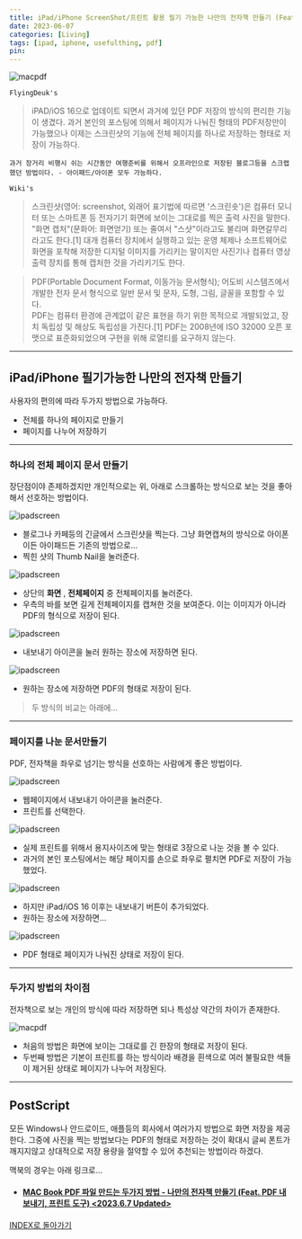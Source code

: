 ```yaml
---
title: iPad/iPhone ScreenShot/프린트 활용 필기 가능한 나만의 전자책 만들기 (Feat. iPad/iOS 16) <2023.6.7 Updated>
date: 2023-06-07
categories: [Living]
tags: [ipad, iphone, usefulthing, pdf]
pin:
---
```


![macpdf](/img/living/macbook/macpdf.jpg)


`FlyingDeuk's`
> iPAD/iOS 16으로 업데이트 되면서 과거에 있던 PDF 저장의 방식의 편리한 기능이 생겼다. 과거 본인의 포스팅에 의해서 페이지가 나눠진 형태의 PDF저장만이 가능했으나 이제는 스크린샷의 기능에 전체 페이지를 하나로 저장하는 형태로 저장이 가능하다. 

`과거 장거리 비행시 쉬는 시간동안 여행준비를 위해서 오프라인으로 저장된 블로그등을 스크랩했던 방법이다. - 아이패드/아이폰 모두 가능하다.`

`Wiki's`
>스크린샷(영어: screenshot, 외래어 표기법에 따르면 '스크린숏')은 컴퓨터 모니터 또는 스마트폰 등 전자기기 화면에 보이는 그대로를 찍은 출력 사진을 말한다. "화면 캡처"(문화어: 화면얻기) 또는 줄여서 "스샷"이라고도 불리며 화면갈무리라고도 한다.[1] 대개 컴퓨터 장치에서 실행하고 있는 운영 체제나 소프트웨어로 화면을 포착해 저장한 디지털 이미지를 가리키는 말이지만 사진기나 컴퓨터 영상 출력 장치를 통해 캡처한 것을 가리키기도 한다.


>PDF(Portable Document Format, 이동가능 문서형식); 어도비 시스템즈에서 개발한 전자 문서 형식으로 일반 문서 및 문자, 도형, 그림, 글꼴을 포함할 수 있다. <br>
PDF는 컴퓨터 환경에 관계없이 같은 표현을 하기 위한 목적으로 개발되었고, 장치 독립성 및 해상도 독립성을 가진다.[1] PDF는 2008년에 ISO 32000 오픈 포맷으로 표준화되었으며 구현을 위해 로열티를 요구하지 않는다.

--------

## iPad/iPhone 필기가능한 나만의 전자책 만들기 
사용자의 편의에 따라 두가지 방법으로 가능하다. 
- 전체를 하나의 페이지로 만들기
- 페이지를 나누어 저장하기 

-----------

### 하나의 전체 페이지 문서 만들기 
장단점이야 존제하겠지만 개인적으로는 위, 아래로 스크롤하는 방식으로 보는 것을 좋아해서 선호하는 방법이다. 

![ipadscreen](/img/living/ipad/ipadscreen8.jpg)
- 블로그나 카페등의 긴글에서 스크린샷을 찍는다. 그냥 화면캡쳐의 방식으로 아이폰이든 아이패드든 기존의 방법으로...
- 찍힌 샷의 Thumb Nail을 눌러준다. 

![ipadscreen](/img/living/ipad/ipadscreen7.jpg)
- 상단의 **화면** , **전체페이지** 중 전체페이지를 눌러준다. 
- 우측의 바를 보면 길게 전체페이지를 캡쳐한 것을 보여준다. 이는 이미지가 아니라 PDF의 형식으로 저장이 된다. 

![ipadscreen](/img/living/ipad/ipadscreen5.jpg)
- 내보내기 아이콘을 눌러 원하는 장소에 저장하면 된다. 

![ipadscreen](/img/living/ipad/ipadscreen6.jpg)
- 원하는 장소에 저장하면 PDF의 형태로 저장이 된다. 

> 두 방식의 비교는 아래에...

----------

### 페이지를 나눈 문서만들기
PDF, 전자책을 좌우로 넘기는 방식을 선호하는 사람에게 좋은 방법이다. 

![ipadscreen](/img/living/ipad/ipadscreen4.jpg)
- 웹페이지에서 내보내기 아이콘을 눌러준다. 
- 프린트를 선택한다. 

![ipadscreen](/img/living/ipad/ipadscreen3.jpg)
- 실제 프린트를 위해서 용지사이즈에 맞는 형태로 3장으로 나눈 것을 볼 수 있다. 
- 과거의 본인 포스팅에서는 해당 페이지를 손으로 좌우로 펼치면 PDF로 저장이 가능했었다. 

![ipadscreen](/img/living/ipad/ipadscreen2.jpg)
- 하지만 iPad/iOS 16 이후는 내보내기 버튼이 추가되었다. 
- 원하는 장소에 저장하면...

![ipadscreen](/img/living/ipad/ipadscreen1.jpg)
- PDF 형태로 페이지가 나눠진 상태로 저장이 된다. 

----------------

### 두가지 방법의 차이점
전자책으로 보는 개인의 방식에 따라 저장하면 되나 특성상 약간의 차이가 존재한다.

![macpdf](/img/living/macbook/macpdf5.jpg)

- 처음의 방법은 화면에 보이는 그대로를 긴 한장의 형태로 저장이 된다. 
- 두번째 방법은 기본이 프린트를 하는 방식이라 배경을 흰색으로 여러 불필요한 색들이 제거된 상태로 페이지가 나누어 저장된다. 

----------

## PostScript
모든 Windows나 안드로이드, 애플등의 회사에서 여러가지 방법으로 화면 저장을 제공한다. 그중에 사진을 찍는 방법보다는 PDF의 형태로 저장하는 것이 확대시 글씨 폰트가 깨지지않고 상대적으로 저장 용량을 절약할 수 있어 추천되는 방법이라 하겠다. 

맥북의 경우는 아래 링크로...

- #### [MAC Book PDF 파일 만드는 두가지 방법 - 나만의 전자책 만들기 (Feat. PDF 내보내기, 프린트 도구) <2023.6.7 Updated>](/posts/MacPDF/)

[INDEX로 돌아가기](/posts/Ipad/)
